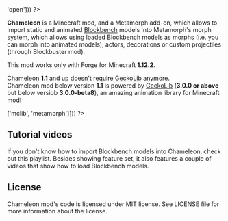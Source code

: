 <?php template('banner', array_merge($__data__, ['abandoned' => 'open'])) ?> 

<?php template('links', $__data__) ?> 

**Chameleon** is a Minecraft mod, and a Metamorph add-on, which allows to import static and animated [Blockbench](<?php echo $links['blockbench'] ?>) models into Metamorph's morph system, which allows using loaded Blockbench models as morphs (i.e. you can morph into animated models), actors, decorations or custom projectiles (through Blockbuster mod). 

This mod works only with Forge for Minecraft **1.12.2**. 

Chameleon **1.1** and up doesn't require [GeckoLib](<?php echo $links['geckolib']['curse'] ?>) anymore.  
Chameleon mod below version **1.1** is powered by [GeckoLib](<?php echo $links['geckolib']['curse'] ?>) (**3.0.0 or above** but below versiob **3.0.0-beta8**), an amazing animation library for Minecraft mod!

<?php template('install', array_merge($__data__, ['dependencies' => ['mclib', 'metamorph']])) ?> 

## Tutorial videos

If you don't know how to import Blockbench models into Chameleon, check out this playlist. Besides showing feature set, it also features a couple of videos that show how to load Blockbench models.

<?php echo youtube('97romIu2DGo?list=PLLnllO8nnzE94k_xh3tqX58_tJzx92NcG', $domain) ?> 

<?php template('bugs', $__data__) ?> 

<?php if ($domain === \mchorse\GH): ?> 
## License

Chameleon mod's code is licensed under MIT license. See LICENSE file for more information about the license.
<?php endif ?>